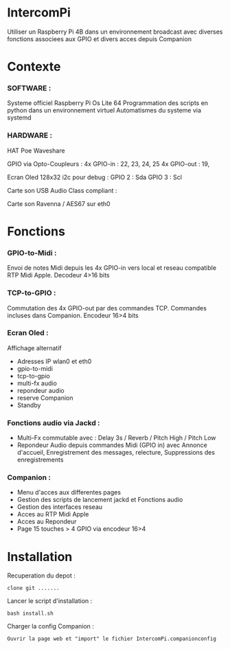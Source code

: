 # IntercomPi

Utiliser un Raspberry Pi 4B dans un environnement broadcast avec diverses fonctions associees aux GPIO et divers acces depuis Companion

# Contexte
### SOFTWARE :
Systeme officiel Raspberry Pi Os Lite 64
Programmation des scripts en python dans un environnement virtuel
Automatismes du systeme via systemd

### HARDWARE :

HAT Poe Waveshare

GPIO via Opto-Coupleurs :
4x GPIO-in : 22, 23, 24, 25
4x GPIO-out : 19, 

Ecran Oled 128x32 i2c pour debug :
GPIO 2 : Sda
GPIO 3 : Scl

Carte son USB Audio Class compliant :

Carte son Ravenna / AES67 sur eth0

# Fonctions

### GPIO-to-Midi : 
Envoi de notes Midi depuis les 4x GPIO-in vers local et reseau compatible RTP Midi Apple. Decodeur 4>16 bits

### TCP-to-GPIO : 
Commutation des 4x GPIO-out par des commandes TCP. Commandes incluses dans Companion. Encodeur 16>4 bits

### Ecran Oled : 
Affichage alternatif
  - Adresses IP wlan0 et eth0
  - gpio-to-midi
  - tcp-to-gpio
  - multi-fx audio
  - repondeur audio
  - reserve Companion
  - Standby

### Fonctions audio via Jackd :
  - Multi-Fx commutable avec : Delay 3s / Reverb / Pitch High / Pitch Low
  - Repondeur Audio depuis commandes Midi (GPIO in) avec Annonce d'accueil, Enregistrement des messages, relecture, Suppressions des enregistrements

### Companion :
  - Menu d'acces aux differentes pages
  - Gestion des scripts de lancement jackd et Fonctions audio
  - Gestion des interfaces reseau
  - Acces au RTP Midi Apple
  - Acces au Repondeur
  - Page 15 touches > 4 GPIO via encodeur 16>4


# Installation
  Recuperation du depot :
  
    clone git .......

  Lancer le script d'installation :
  
    bash install.sh

  Charger la config Companion :

    Ouvrir la page web et "import" le fichier IntercomPi.companionconfig
